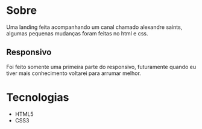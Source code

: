 # Sobre 

Uma landing feita acompanhando um canal chamado alexandre saints, algumas pequenas mudanças foram feitas no html e css.

## Responsivo

Foi feito somente uma primeira parte do responsivo, futuramente quando eu tiver mais conhecimento voltarei para arrumar melhor.

# Tecnologias 

- HTML5
- CSS3